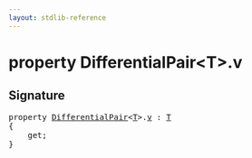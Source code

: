 ```yaml
---
layout: stdlib-reference
---
```


# property DifferentialPair\<T\>\.v

## Signature

<pre>
<span class='code_keyword'>property</span> <a href="/stdlib-reference/types/differentialpair-0c/index" class="code_type">DifferentialPair</a>&lt;<a href="/stdlib-reference/types/differentialpair-0c/index#typeparam-T" class="code_type">T</a>&gt;.<a href="/stdlib-reference/types/differentialpair-0c/v">v</a> : <a href="/stdlib-reference/types/differentialpair-0c/index#typeparam-T" class="code_type">T</a>
{
    get;
}
</pre>


